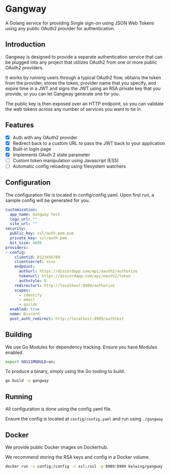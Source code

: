 # Gangway
A Golang service for providing Single sign-on using JSON Web Tokens using any public OAuth2 provider
for authentication.

## Introduction
Gangway is designed to provide a separate authentication service that can be plugged into any
project that utilizes OAuth2 from one or more public OAuth2 providers.

It works by running users through a typical OAuth2 flow, obtains the token from the provider,
stores the token, provider name that you specify, and expire time in a JWT and signs the
JWT using an RSA private key that you provide, or you can let Gangway generate one for you.

The public key is then exposed over an HTTP endpoint, so you can validate the web tokens
across any number of services you want to tie in.

## Features

- [x] Auth with any OAuth2 provider
- [x] Redirect back to a custom URL to pass the JWT back to your application
- [x] Built-in login page
- [x] Implements OAuth 2 state parameter
- [ ] Custom token manipulation using Javascript (ES5)
- [ ] Automatic config reloading using filesystem watchers

## Configuration
The configuration file is located in config/config.yaml.  Upon first run, a sample config
will be generated for you. 

```yaml
customization:
  app_name: Gangway Test
  logo_url: ""
  site_url: ""
security:
  public_key: ssl/auth.pem.pub
  private_key: ssl/auth.pem
  bit_size: 4096
providers:
- config:
    clientid: 0123456789
    clientsecret: xxxx
    endpoint:
      authurl: https://discordapp.com/api/oauth2/authorize
      tokenurl: https://discordapp.com/api/oauth2/token
      authstyle: 0
    redirecturl: http://localhost:8989/authorize
    scopes:
      - identify
      - email
      - guilds
  enabled: true
  name: Discord
  post_auth_redirect: http://localhost:8989/authtest
```

## Building
We use Go Modules for dependency tracking.  Ensure you have Modules enabled.
```bash
export GO111MODULE=on;
```

To produce a binary, simply using the Go tooling to build.
```bash
go build -o gangway
```

## Running
All configuration is done using the config.yaml file.

Ensure the config is located at `config/config.yaml` and run using `./gangway`

## Docker
We provide public Docker images on Dockerhub.

We recommend storing the RSA keys and config in a Docker volume.

```bash
docker run -v config:/config -v ssl:/ssl -p 8989:8989 kelwing/gangway
```
